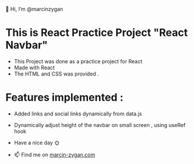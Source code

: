 👋 Hi, I’m @marcinzygan

# This is React Practice Project "React Navbar"

- This Project was done as a practice project for React
- Made with React
- The HTML and CSS was provided .

# Features implemented :

- Added links and social links dynamically from data.js
- Dynamically adjust height of the navbar on small screen , using useRef hook

- Have a nice day 🌞
- 📫 Find me on <a href="https://marcin-zygan.com">marcin-zygan.com</a>

